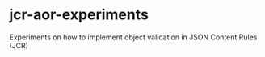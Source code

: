 # jcr-aor-experiments
Experiments on how to implement object validation in JSON Content Rules (JCR)
